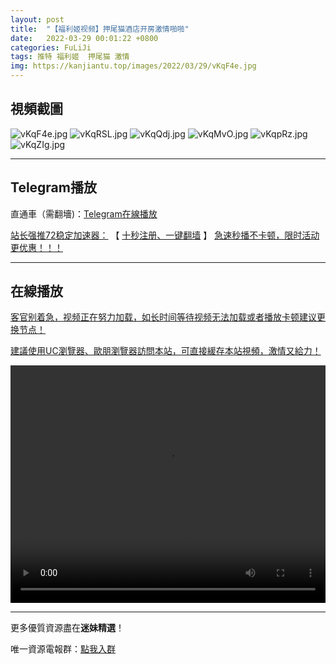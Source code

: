```yaml
---
layout: post
title:  "【福利姬视频】押尾猫酒店开房激情啪啪"
date:   2022-03-29 00:01:22 +0800
categories: FuLiJi
tags: 推特 福利姬  押尾猫 激情
img: https://kanjiantu.top/images/2022/03/29/vKqF4e.jpg
---
```



## 視頻截圖

![vKqF4e.jpg](https://kanjiantu.top/images/2022/03/29/vKqF4e.jpg)
![vKqRSL.jpg](https://kanjiantu.top/images/2022/03/29/vKqRSL.jpg)
![vKqQdj.jpg](https://kanjiantu.top/images/2022/03/29/vKqQdj.jpg)
![vKqMvO.jpg](https://kanjiantu.top/images/2022/03/29/vKqMvO.jpg)
![vKqpRz.jpg](https://kanjiantu.top/images/2022/03/29/vKqpRz.jpg)
![vKqZIg.jpg](https://kanjiantu.top/images/2022/03/29/vKqZIg.jpg)

* * *
## Telegram播放

直通車（需翻墻)：[Telegram在線播放](https://t.me/mimeijingxuan/114)

<u>站长强推72稳定加速器：</u> 【 [十秒注册、一键翻墙](https://72vpn.xyz/#/register?code=mimei) 】
<u>  急速秒播不卡顿，限时活动更优惠！！！</u>
* * *
## 在線播放
<u>客官别着急，视频正在努力加载，如长时间等待视频无法加载或者播放卡顿建议更换节点！</u>

<u>建議使用UC瀏覽器、歐朋瀏覽器訪問本站，可直接緩存本站視頻，激情又給力！</u>
<center><video src="https://cdn.publer.io/uploads/videos/62472e0cdb279731bbdeab55/9414b4b77bd3a187a922fce10b52f342.mp4" width="100%" height="380px" controls="controls"></video></center>


* * *
更多優質資源盡在**迷妹精選**！

唯一資源電報群：[點我入群](https://t.me/mimeijingxuan)


